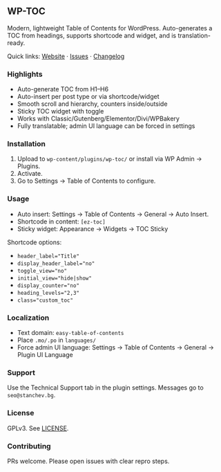 <h2>WP-TOC</h2>

Modern, lightweight Table of Contents for WordPress. Auto-generates a TOC from headings, supports shortcode and widget, and is translation-ready.

Quick links: [Website](https://stanchev.bg/) · [Issues](https://github.com/stantchev/WP-TOC/issues) · [Changelog](./changelog.txt)

### Highlights
- Auto-generate TOC from H1–H6
- Auto-insert per post type or via shortcode/widget
- Smooth scroll and hierarchy, counters inside/outside
- Sticky TOC widget with toggle
- Works with Classic/Gutenberg/Elementor/Divi/WPBakery
- Fully translatable; admin UI language can be forced in settings

### Installation
1) Upload to `wp-content/plugins/wp-toc/` or install via WP Admin → Plugins.  
2) Activate.  
3) Go to Settings → Table of Contents to configure.

### Usage
- Auto insert: Settings → Table of Contents → General → Auto Insert.  
- Shortcode in content: `[ez-toc]`  
- Sticky widget: Appearance → Widgets → TOC Sticky

Shortcode options:
- `header_label="Title"`  
- `display_header_label="no"`  
- `toggle_view="no"`  
- `initial_view="hide|show"`  
- `display_counter="no"`  
- `heading_levels="2,3"`  
- `class="custom_toc"`

### Localization
- Text domain: `easy-table-of-contents`  
- Place `.mo/.po` in `languages/`  
- Force admin UI language: Settings → Table of Contents → General → Plugin UI Language

### Support
Use the Technical Support tab in the plugin settings. Messages go to `seo@stanchev.bg`.

### License
GPLv3. See [LICENSE]([https://www.gnu.org/licenses/gpl-2.0.html](https://github.com/stantchev/WP-TOC#GPL-3.0-1-ov-file)).

### Contributing
PRs welcome. Please open issues with clear repro steps.
